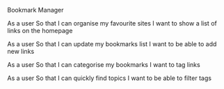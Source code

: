 Bookmark Manager



As a user
So that I can organise my favourite sites
I want to show a list of links on the homepage


As a user
So that I can update my bookmarks list
I want to be able to add new links



As a user
So that I can categorise my bookmarks
I want to tag links



As a user
So that I can quickly find topics
I want to be able to filter tags

